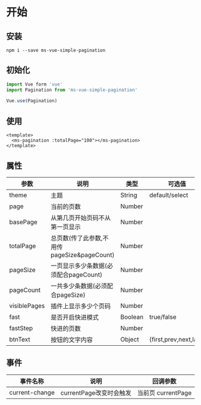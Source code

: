 # 开始

## 安装

 `npm i --save ms-vue-simple-pagination`

## 初始化

  ``` javascript
import Vue form 'vue'
import Pagination from 'ms-vue-simple-pagination'
    
Vue.use(Pagination)
  ```

## 使用

  ``` vue
<template>
	<ms-pagination :totalPage="100"></ms-pagination>
</template>
  ```



##  属性	

| 参数           | 说明                               | 类型      | 可选值                    | 默认值                    |
| ------------ | -------------------------------- | ------- | ---------------------- | ---------------------- |
| theme        | 主题                               | String  | default/select         | default                |
| page         | 当前的页数                            | Number  |                        | 1                      |
| basePage     | 从第几页开始页码不从第一页显示                  | Number  |                        | 4                      |
| totalPage    | 总页数(传了此参数,不用传pageSize&pageCount) | Number  |                        |                        |
| pageSize     | 一页显示多少条数据(必须配合pageCount)         | Number  |                        |                        |
| pageCount    | 一共多少条数据(必须配合pageSize)            | Number  |                        |                        |
| visiblePages | 插件上显示多少个页码                       | Number  |                        | 5                      |
| fast         | 是否开启快进模式                         | Boolean | true/false             | true                   |
| fastStep     | 快进的页数                            | Number  |                        | 5                      |
| btnText      | 按钮的文字内容                          | Object  | {first,prev,next,last} | {first,prev,next,last} |



## 事件

| 事件名称           | 说明                | 回调参数            |
| -------------- | ----------------- | --------------- |
| current-change | currentPage改变时会触发 | 当前页 currentPage |

